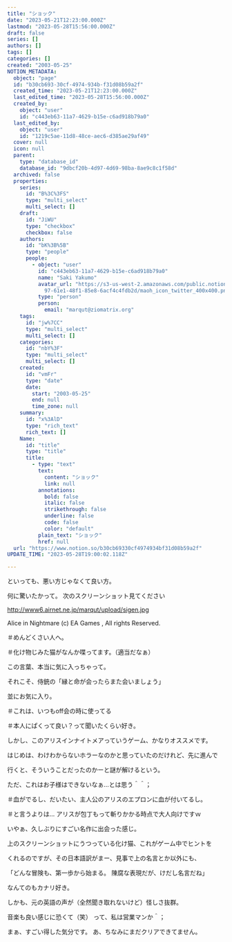 ```yaml
---
title: "ショック"
date: "2023-05-21T12:23:00.000Z"
lastmod: "2023-05-28T15:56:00.000Z"
draft: false
series: []
authors: []
tags: []
categories: []
created: "2003-05-25"
NOTION_METADATA:
  object: "page"
  id: "b30cb693-30cf-4974-934b-f31d08b59a2f"
  created_time: "2023-05-21T12:23:00.000Z"
  last_edited_time: "2023-05-28T15:56:00.000Z"
  created_by:
    object: "user"
    id: "c443eb63-11a7-4629-b15e-c6ad918b79a0"
  last_edited_by:
    object: "user"
    id: "1219c5ae-11d8-48ce-aec6-d385ae29af49"
  cover: null
  icon: null
  parent:
    type: "database_id"
    database_id: "9dbcf20b-4d97-4d69-98ba-8ae9c8c1f58d"
  archived: false
  properties:
    series:
      id: "B%3C%3FS"
      type: "multi_select"
      multi_select: []
    draft:
      id: "JiWU"
      type: "checkbox"
      checkbox: false
    authors:
      id: "bK%3B%5B"
      type: "people"
      people:
        - object: "user"
          id: "c443eb63-11a7-4629-b15e-c6ad918b79a0"
          name: "Saki Yakumo"
          avatar_url: "https://s3-us-west-2.amazonaws.com/public.notion-static.com/3ad1c4\
            97-61e1-48f1-85e8-6acf4c4fdb2d/maoh_icon_twitter_400x400.png"
          type: "person"
          person:
            email: "marqut@ziomatrix.org"
    tags:
      id: "jw%7CC"
      type: "multi_select"
      multi_select: []
    categories:
      id: "nbY%3F"
      type: "multi_select"
      multi_select: []
    created:
      id: "vmFr"
      type: "date"
      date:
        start: "2003-05-25"
        end: null
        time_zone: null
    summary:
      id: "x%3AlD"
      type: "rich_text"
      rich_text: []
    Name:
      id: "title"
      type: "title"
      title:
        - type: "text"
          text:
            content: "ショック"
            link: null
          annotations:
            bold: false
            italic: false
            strikethrough: false
            underline: false
            code: false
            color: "default"
          plain_text: "ショック"
          href: null
  url: "https://www.notion.so/b30cb69330cf4974934bf31d08b59a2f"
UPDATE_TIME: "2023-05-28T19:00:02.118Z"

---
```

<link rel="stylesheet" href="https://cdn.jsdelivr.net/npm/katex@0.16.2/dist/katex.min.css" integrity="sha384-bYdxxUwYipFNohQlHt0bjN/LCpueqWz13HufFEV1SUatKs1cm4L6fFgCi1jT643X" crossorigin="anonymous">


といっても、悪い方じゃなくて良い方。


何に驚いたかって。 次のスクリーンショット見てください


http://www6.airnet.ne.jp/marqut/upload/sigen.jpg


Alice in Nightmare (c) EA Games , All rights Reserved.


＃めんどくさい人へ。


＃化け物じみた猫がなんか喋ってます。（適当だなぁ）


この言葉、本当に気に入っちゃって。


それこそ、侍銃の「縁と命が会ったらまた会いましょう」


並にお気に入り。


＃これは、いつもoff会の時に使ってる


＃本人にぱくって良い？って聞いたくらい好き。


しかし、このアリスインナイトメアっていうゲーム、かなりオススメです。


はじめは、わけわからないホラーなのかと思っていたのだけれど、先に進んで


行くと、そういうことだったのかーと謎が解けるという。


ただ、これはお子様はできないなぁ…とは思う＾＾；


＃血がでるし、だいたい、主人公のアリスのエプロンに血が付いてるし。


＃と言うよりは… アリスが包丁もって斬りかかる時点で大人向けですｗ


いやぁ、久しぶりにすごい名作に出会った感じ。


上のスクリーンショットにうつっている化け猫、これがゲーム中でヒントを


くれるのですが、その日本語訳がまー、見事で上の名言とか以外にも、


「どんな冒険も、第一歩から始まる。 陳腐な表現だが、けだし名言だね」


なんてのもカナリ好き。


しかも、元の英語の声が（全然聞き取れないけど）怪しさ抜群。


音楽も良い感じに恐くて（笑） って、私は営業マンか＾；


まぁ、すごい得した気分です。 あ、ちなみにまだクリアできてません。

